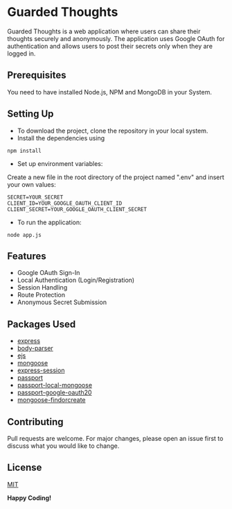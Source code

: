 # Guarded Thoughts

Guarded Thoughts is a web application where users can share their thoughts securely and anonymously. The application uses Google OAuth for authentication and allows users to post their secrets only when they are logged in.

## Prerequisites
You need to have installed Node.js, NPM and MongoDB in your System.

## Setting Up
* To download the project, clone the repository in your local system.
* Install the dependencies using
```shell
npm install
```
* Set up environment variables:
  
Create a new file in the root directory of the project named ".env" and insert your own values:
```
SECRET=YOUR_SECRET
CLIENT_ID=YOUR_GOOGLE_OAUTH_CLIENT_ID
CLIENT_SECRET=YOUR_GOOGLE_OAUTH_CLIENT_SECRET
```
* To run the application:
```shell
node app.js
```

## Features
* Google OAuth Sign-In
* Local Authentication (Login/Registration)
* Session Handling
* Route Protection
* Anonymous Secret Submission

## Packages Used
* [express](https://www.npmjs.com/package/express)
* [body-parser](https://www.npmjs.com/package/body-parser)
* [ejs](https://www.npmjs.com/package/ejs)
* [mongoose](https://www.npmjs.com/package/mongoose)
* [express-session](https://www.npmjs.com/package/express-session)
* [passport](https://www.npmjs.com/package/passport)
* [passport-local-mongoose](https://www.npmjs.com/package/passport-local-mongoose)
* [passport-google-oauth20](https://www.npmjs.com/package/passport-google-oauth20)
* [mongoose-findorcreate](https://www.npmjs.com/package/mongoose-findorcreate)

## Contributing
Pull requests are welcome. For major changes, please open an issue first to discuss what you would like to change.

## License
[MIT](https://choosealicense.com/licenses/mit/)

**Happy Coding!**